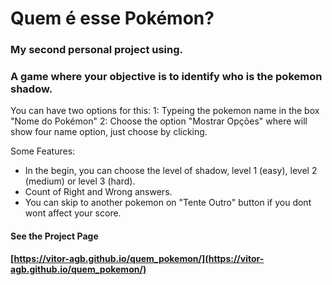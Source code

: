 # Quem é esse Pokémon?
### My second personal project using.

### A game where your objective is to identify who is the pokemon shadow.
You can have two options for this:
1: Typeing the pokemon name in the box "Nome do Pokémon" 
2: Choose the option "Mostrar Opções" where will show four name option, just choose by clicking.

Some Features:
- In the begin, you can choose the level of shadow, level 1 (easy), level 2 (medium) or level 3 (hard).
- Count of Right and Wrong answers.
- You can skip to another pokemon on "Tente Outro" button if you dont wont affect your score.



#### See the Project Page
**[https://vitor-agb.github.io/quem_pokemon/](https://vitor-agb.github.io/quem_pokemon/)**
